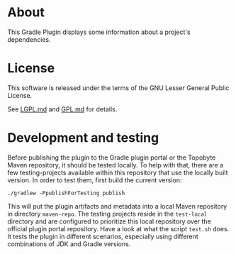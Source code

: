 # About

This Gradle Plugin displays some information about a project's dependencies.

# License

This software is released under the terms of the GNU Lesser General Public
License.

See  [LGPL.md](LGPL.md) and [GPL.md](GPL.md) for details.

# Development and testing

Before publishing the plugin to the Gradle plugin portal or the Topobyte Maven
repository, it should be tested locally.
To help with that, there are a few testing-projects available within
this repository that use the locally built version. In order to test them, first
build the current version:

    ./gradlew -PpublishForTesting publish

This will put the plugin artifacts and metadata into a local Maven repository in
directory `maven-repo`.
The testing projects reside in the `test-local` directory and are configured to
prioritize this local repository over the official plugin portal repository.
Have a look at what the script `test.sh` does.
It tests the plugin in different scenarios, especially using different
combinations of JDK and Gradle versions.
